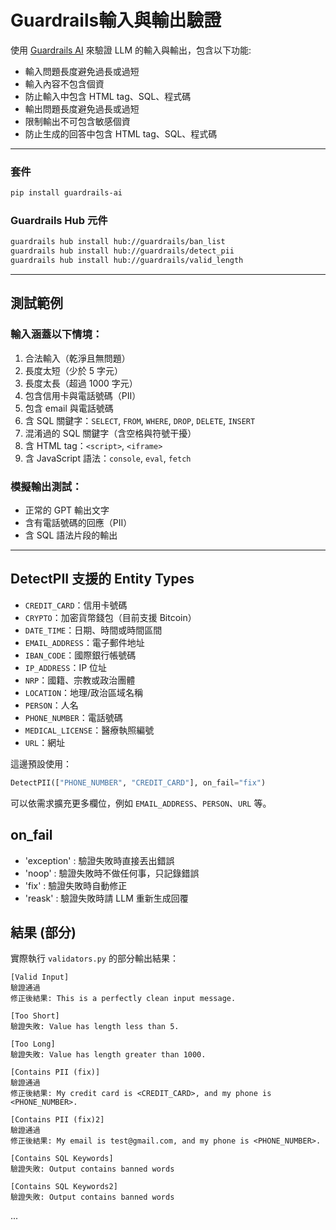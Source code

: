 # Guardrails輸入與輸出驗證

使用 [Guardrails AI](https://github.com/shreyashankar/gpt-guardrails) 來驗證 LLM 的輸入與輸出，包含以下功能:
- 輸入問題長度避免過長或過短
- 輸入內容不包含個資
- 防止輸入中包含 HTML tag、SQL、程式碼
- 輸出問題長度避免過長或過短
- 限制輸出不可包含敏感個資
- 防止生成的回答中包含 HTML tag、SQL、程式碼
---
### 套件

```bash
pip install guardrails-ai
```

### Guardrails Hub 元件
```bash
guardrails hub install hub://guardrails/ban_list
guardrails hub install hub://guardrails/detect_pii
guardrails hub install hub://guardrails/valid_length
```

---

## 測試範例

### 輸入涵蓋以下情境：

1. 合法輸入（乾淨且無問題）
2. 長度太短（少於 5 字元）
3. 長度太長（超過 1000 字元）
4. 包含信用卡與電話號碼（PII）
5. 包含 email 與電話號碼
6. 含 SQL 關鍵字：`SELECT`, `FROM`, `WHERE`, `DROP`, `DELETE`, `INSERT`
7. 混淆過的 SQL 關鍵字（含空格與符號干擾）
8. 含 HTML tag：`<script>`, `<iframe>`
9. 含 JavaScript 語法：`console`, `eval`, `fetch`

### 模擬輸出測試：

- 正常的 GPT 輸出文字
- 含有電話號碼的回應（PII）
- 含 SQL 語法片段的輸出

---

## DetectPII 支援的 Entity Types
- `CREDIT_CARD`：信用卡號碼  
- `CRYPTO`：加密貨幣錢包（目前支援 Bitcoin）  
- `DATE_TIME`：日期、時間或時間區間  
- `EMAIL_ADDRESS`：電子郵件地址  
- `IBAN_CODE`：國際銀行帳號碼  
- `IP_ADDRESS`：IP 位址  
- `NRP`：國籍、宗教或政治團體  
- `LOCATION`：地理/政治區域名稱  
- `PERSON`：人名  
- `PHONE_NUMBER`：電話號碼  
- `MEDICAL_LICENSE`：醫療執照編號  
- `URL`：網址  

這邊預設使用：
```python
DetectPII(["PHONE_NUMBER", "CREDIT_CARD"], on_fail="fix")
```
可以依需求擴充更多欄位，例如 `EMAIL_ADDRESS`、`PERSON`、`URL` 等。
##  on_fail 
- 'exception' : 驗證失敗時直接丟出錯誤
- 'noop' : 驗證失敗時不做任何事，只記錄錯誤
- 'fix' : 驗證失敗時自動修正
- 'reask' : 驗證失敗時請 LLM 重新生成回覆
##  結果 (部分)
實際執行 `validators.py` 的部分輸出結果：

```
[Valid Input]
驗證通過
修正後結果: This is a perfectly clean input message.

[Too Short]
驗證失敗: Value has length less than 5.

[Too Long]
驗證失敗: Value has length greater than 1000.

[Contains PII (fix)]
驗證通過
修正後結果: My credit card is <CREDIT_CARD>, and my phone is <PHONE_NUMBER>.

[Contains PII (fix)2]
驗證通過
修正後結果: My email is test@gmail.com, and my phone is <PHONE_NUMBER>.

[Contains SQL Keywords]
驗證失敗: Output contains banned words

[Contains SQL Keywords2]
驗證失敗: Output contains banned words
```
...
